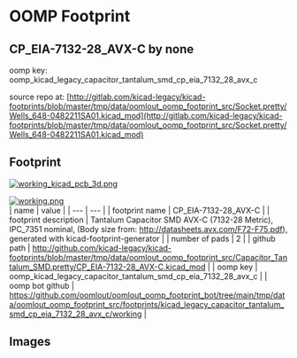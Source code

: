 # OOMP Footprint  
## CP_EIA-7132-28_AVX-C  by none  
  
oomp key: oomp_kicad_legacy_capacitor_tantalum_smd_cp_eia_7132_28_avx_c  
  
source repo at: [http://gitlab.com/kicad-legacy/kicad-footprints/blob/master/tmp/data/oomlout_oomp_footprint_src/Socket.pretty/Wells_648-0482211SA01.kicad_mod](http://gitlab.com/kicad-legacy/kicad-footprints/blob/master/tmp/data/oomlout_oomp_footprint_src/Socket.pretty/Wells_648-0482211SA01.kicad_mod)  
## Footprint  
  
[![working_kicad_pcb_3d.png](working_kicad_pcb_3d_600.png)](working_kicad_pcb_3d.png)  
  
[![working.png](working_600.png)](working.png)  
| name | value | 
| --- | --- | 
| footprint name | CP_EIA-7132-28_AVX-C | 
| footprint description | Tantalum Capacitor SMD AVX-C (7132-28 Metric), IPC_7351 nominal, (Body size from: http://datasheets.avx.com/F72-F75.pdf), generated with kicad-footprint-generator | 
| number of pads | 2 | 
| github path | http://github.com/kicad-legacy/kicad-footprints/blob/master/tmp/data/oomlout_oomp_footprint_src/Capacitor_Tantalum_SMD.pretty/CP_EIA-7132-28_AVX-C.kicad_mod | 
| oomp key | oomp_kicad_legacy_capacitor_tantalum_smd_cp_eia_7132_28_avx_c | 
| oomp bot github | https://github.com/oomlout/oomlout_oomp_footprint_bot/tree/main/tmp/data/oomlout_oomp_footprint_src/footprints/kicad_legacy_capacitor_tantalum_smd_cp_eia_7132_28_avx_c/working | 
## Images  
